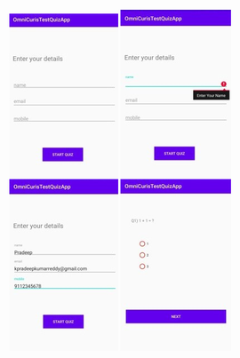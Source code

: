 ![Alt text](/screen1.jpg?raw=true "Enter Your Details Screen")
![Alt text](/screenshot2.jpg?raw=true "Error")
![Alt text](/screebshot3.jpg?raw=true "Start screen")
![Alt text](/screenshot4.jpg?raw=true "Quiz Screen")
